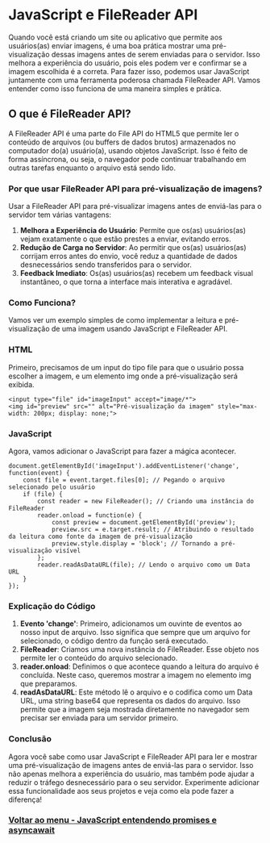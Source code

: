 # JavaScript e FileReader API

Quando você está criando um site ou aplicativo que permite aos usuários(as) enviar imagens, é uma boa prática mostrar uma pré-visualização dessas imagens antes de serem enviadas para o servidor. Isso melhora a experiência do usuário, pois eles podem ver e confirmar se a imagem escolhida é a correta. Para fazer isso, podemos usar JavaScript juntamente com uma ferramenta poderosa chamada FileReader API. Vamos entender como isso funciona de uma maneira simples e prática.

## O que é FileReader API?

A FileReader API é uma parte do File API do HTML5 que permite ler o conteúdo de arquivos (ou buffers de dados brutos) armazenados no computador do(a) usuário(a), usando objetos JavaScript. Isso é feito de forma assíncrona, ou seja, o navegador pode continuar trabalhando em outras tarefas enquanto o arquivo está sendo lido.

### Por que usar FileReader API para pré-visualização de imagens?

Usar a FileReader API para pré-visualizar imagens antes de enviá-las para o servidor tem várias vantagens:

1. **Melhora a Experiência do Usuário**: Permite que os(as) usuários(as) vejam exatamente o que estão prestes a enviar, evitando erros.
2. **Redução de Carga no Servidor**: Ao permitir que os(as) usuários(as) corrijam erros antes do envio, você reduz a quantidade de dados desnecessários sendo transferidos para o servidor.
3. **Feedback Imediato**: Os(as) usuários(as) recebem um feedback visual instantâneo, o que torna a interface mais interativa e agradável.

### Como Funciona?

Vamos ver um exemplo simples de como implementar a leitura e pré-visualização de uma imagem usando JavaScript e FileReader API.

### HTML

Primeiro, precisamos de um input do tipo file para que o usuário possa escolher a imagem, e um elemento img onde a pré-visualização será exibida.

```
<input type="file" id="imageInput" accept="image/*">
<img id="preview" src="" alt="Pré-visualização da imagem" style="max-width: 200px; display: none;">
```

### JavaScript

Agora, vamos adicionar o JavaScript para fazer a mágica acontecer.

```
document.getElementById('imageInput').addEventListener('change', function(event) {
    const file = event.target.files[0]; // Pegando o arquivo selecionado pelo usuário
    if (file) {
        const reader = new FileReader(); // Criando uma instância do FileReader
        reader.onload = function(e) {
            const preview = document.getElementById('preview');
            preview.src = e.target.result; // Atribuindo o resultado da leitura como fonte da imagem de pré-visualização
            preview.style.display = 'block'; // Tornando a pré-visualização visível
        };
        reader.readAsDataURL(file); // Lendo o arquivo como um Data URL
    }
});
```

### Explicação do Código

1. **Evento 'change'**: Primeiro, adicionamos um ouvinte de eventos ao nosso input de arquivo. Isso significa que sempre que um arquivo for selecionado, o código dentro da função será executado.
2. **FileReader**: Criamos uma nova instância do FileReader. Esse objeto nos permite ler o conteúdo do arquivo selecionado.
3. **reader.onload**: Definimos o que acontece quando a leitura do arquivo é concluída. Neste caso, queremos mostrar a imagem no elemento img que preparamos.
4. **readAsDataURL**: Este método lê o arquivo e o codifica como um Data URL, uma string base64 que representa os dados do arquivo. Isso permite que a imagem seja mostrada diretamente no navegador sem precisar ser enviada para um servidor primeiro.

### Conclusão

Agora você sabe como usar JavaScript e FileReader API para ler e mostrar uma pré-visualização de imagens antes de enviá-las para o servidor. Isso não apenas melhora a experiência do usuário, mas também pode ajudar a reduzir o tráfego desnecessário para o seu servidor. Experimente adicionar essa funcionalidade aos seus projetos e veja como ela pode fazer a diferença!

### [Voltar ao menu - JavaScript entendendo promises e asyncawait](../menu.md)